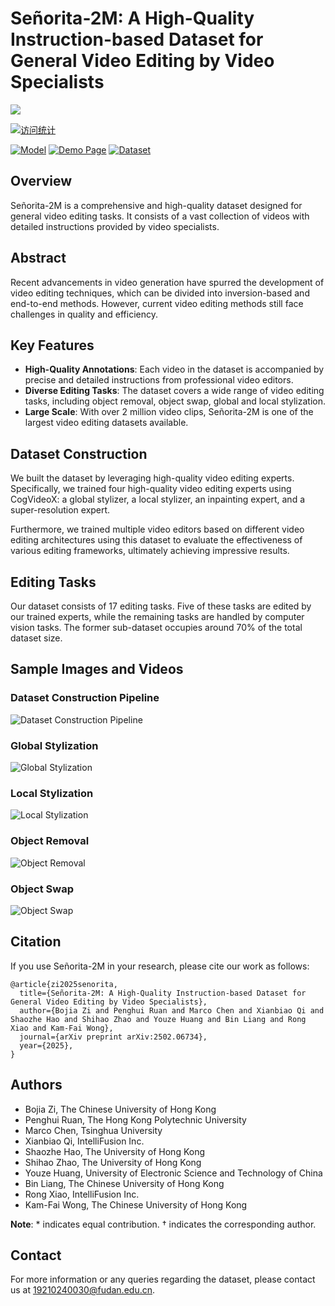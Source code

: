 # Señorita-2M: A High-Quality Instruction-based Dataset for General Video Editing by Video Specialists

<img src="https://api.infinitescript.com/badgen/count?name=zibojia/SENORITA">

[![访问统计](https://img.shields.io/endpoint?url=https://github.com/zibojia/SENORITA)](https://github.com/zibojia/SENORITA)



          

[![Model](https://img.shields.io/badge/HuggingFace-Model-blue)](https://huggingface.co/PengWeixuanSZU/Senorita-2M) 
[![Demo Page](https://img.shields.io/badge/Website-Demo%20Page-green)](https://senorita-2m-dataset.github.io/) 
[![Dataset](https://img.shields.io/badge/HuggingFace-Dataset-orange)](https://huggingface.co/datasets/SENORITADATASET/Senorita)

## Overview

Señorita-2M is a comprehensive and high-quality dataset designed for general video editing tasks. It consists of a vast collection of videos with detailed instructions provided by video specialists.

## Abstract

Recent advancements in video generation have spurred the development of video editing techniques, which can be divided into inversion-based and end-to-end methods. However, current video editing methods still face challenges in quality and efficiency.

## Key Features

- **High-Quality Annotations**: Each video in the dataset is accompanied by precise and detailed instructions from professional video editors.
- **Diverse Editing Tasks**: The dataset covers a wide range of video editing tasks, including object removal, object swap, global and local stylization.
- **Large Scale**: With over 2 million video clips, Señorita-2M is one of the largest video editing datasets available.

## Dataset Construction

We built the dataset by leveraging high-quality video editing experts. Specifically, we trained four high-quality video editing experts using CogVideoX: a global stylizer, a local stylizer, an inpainting expert, and a super-resolution expert.

Furthermore, we trained multiple video editors based on different video editing architectures using this dataset to evaluate the effectiveness of various editing frameworks, ultimately achieving impressive results.

## Editing Tasks

Our dataset consists of 17 editing tasks. Five of these tasks are edited by our trained experts, while the remaining tasks are handled by computer vision tasks. The former sub-dataset occupies around 70% of the total dataset size.

## Sample Images and Videos

### Dataset Construction Pipeline
![Dataset Construction Pipeline](images/teaser.PNG)

### Global Stylization
![Global Stylization](images/global_stylization.PNG)

### Local Stylization
![Local Stylization](images/local_stylization.PNG)

### Object Removal
![Object Removal](images/object_removal.PNG)

### Object Swap
![Object Swap](images/object_swap.PNG)

## Citation

If you use Señorita-2M in your research, please cite our work as follows:

```
@article{zi2025senorita,
  title={Señorita-2M: A High-Quality Instruction-based Dataset for General Video Editing by Video Specialists},
  author={Bojia Zi and Penghui Ruan and Marco Chen and Xianbiao Qi and Shaozhe Hao and Shihao Zhao and Youze Huang and Bin Liang and Rong Xiao and Kam-Fai Wong},
  journal={arXiv preprint arXiv:2502.06734},
  year={2025},
}
```

## Authors

- Bojia Zi, The Chinese University of Hong Kong
- Penghui Ruan, The Hong Kong Polytechnic University
- Marco Chen, Tsinghua University
- Xianbiao Qi, IntelliFusion Inc.
- Shaozhe Hao, The University of Hong Kong
- Shihao Zhao, The University of Hong Kong
- Youze Huang, University of Electronic Science and Technology of China
- Bin Liang, The Chinese University of Hong Kong
- Rong Xiao, IntelliFusion Inc.
- Kam-Fai Wong, The Chinese University of Hong Kong

**Note**: * indicates equal contribution. † indicates the corresponding author.

## Contact

For more information or any queries regarding the dataset, please contact us at [19210240030@fudan.edu.cn](19210240030@fudan.edu.cn).
